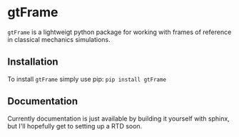 # gtFrame
```gtFrame``` is a lightweigt python package for working with frames of reference in classical mechanics simulations.

## Installation

To install ```gtFrame``` simply use pip:
```pip install gtFrame```

## Documentation

Currently documentation is just available by building it yourself with sphinx, but I'll hopefully get to setting up a RTD soon.
